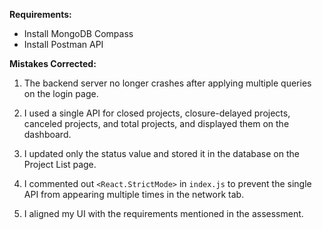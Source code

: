 **Requirements:**
- Install MongoDB Compass
- Install Postman API

**Mistakes Corrected:**

1. The backend server no longer crashes after applying multiple queries on the login page.

2. I used a single API for closed projects, closure-delayed projects, canceled projects, and total projects, and displayed them on the dashboard.

3. I updated only the status value and stored it in the database on the Project List page.

4. I commented out `<React.StrictMode>` in `index.js` to prevent the single API from appearing multiple times in the network tab.

5. I aligned my UI with the requirements mentioned in the assessment.